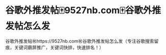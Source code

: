 # 谷歌外推发帖🀄️9527nb.com🀄️谷歌外推发帖怎么发

谷歌外推发帖㊗️https://9527nb.com㊗️谷歌外推发帖怎么发（专注谷歌搜索留痕，关键词霸屏推广，关键词快排，快速排名！）
